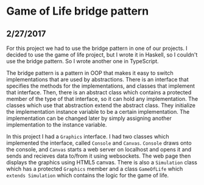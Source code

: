 # Game of Life bridge pattern

## 2/27/2017

For this project we had to use the bridge pattern in one of our projects. I decided to use the game of life project, but I wrote it in Haskell, so I couldn't use the bridge pattern. So I wrote another one in TypeScript.

The bridge pattern is a pattern in OOP that makes it easy to switch implementations that are used by abstractions. There is an interface that specifies the methods for the implementations, and classes that implement that interface. Then, there is an abstract class which contains a protected member of the type of that interface, so it can hold any implementation. The classes which use that abstraction extend the abstract class. They initialize the implementation instance variable to be a certain implementation. The implementation can be changed later by simply assigning another implementation to the instance variable.

In this project I had a `Graphics` interface. I had two classes which implemented the interface, called `Console` and `Canvas`. `Console` draws onto the console, and `Canvas` starts a web server on localhost and opens it and sends and recieves data to/from it using websockets. The web page then displays the graphics using HTML5 canvas. There is also a `Simulation` class which has a protected `Graphics` member and a class `GameOfLife` which `extends Simulation` which contains the logic for the game of life.